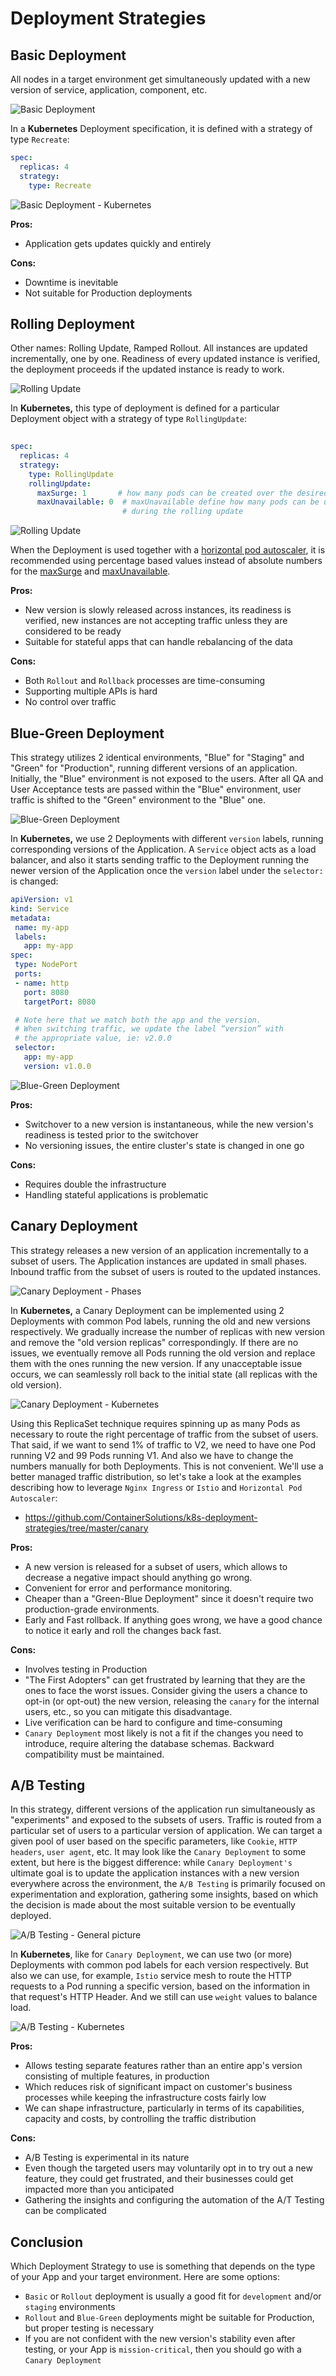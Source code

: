 # Deployment Strategies

## Basic Deployment
All nodes in a target environment get simultaneously updated with a new version of service, application, component, etc.

![Basic Deployment](https://storage.googleapis.com/devops-crash-course-str-b1-lab-02/deploymemt-strategies/png/basic-deployment-general.png)

In a **Kubernetes** Deployment specification, it is defined with a strategy of type `Recreate`:

```yaml
spec:
  replicas: 4
  strategy:
    type: Recreate
```

![Basic Deployment - Kubernetes](https://storage.googleapis.com/devops-crash-course-str-b1-lab-02/deploymemt-strategies/png/basic-deployment-kubernetes.png)

**Pros:**

* Application gets updates quickly and entirely

**Cons:**

* Downtime is inevitable
* Not suitable for Production deployments

## Rolling Deployment
Other names: Rolling Update, Ramped Rollout. All instances are updated incrementally, one by one. Readiness of every updated instance is verified, the deployment proceeds if the updated instance is ready to work.

![Rolling Update](https://storage.googleapis.com/devops-crash-course-str-b1-lab-02/deploymemt-strategies/png/rolling-deployment-general.png)

In **Kubernetes,** this type of deployment is defined for a particular Deployment object with a strategy of type `RollingUpdate`:

```yaml
 
spec:
  replicas: 4
  strategy:
    type: RollingUpdate
    rollingUpdate:
      maxSurge: 1       # how many pods can be created over the desired number
      maxUnavailable: 0  # maxUnavailable define how many pods can be unavailable
                         # during the rolling update
```

![Rolling Update](https://storage.googleapis.com/devops-crash-course-str-b1-lab-02/deploymemt-strategies/png/rolling-deployment-kubernetes.png)

When the Deployment is used together with a [horizontal pod autoscaler](https://kubernetes.io/docs/tasks/run-application/horizontal-pod-autoscale/), it is recommended using percentage based values instead of absolute numbers for the [maxSurge](https://kubernetes.io/docs/concepts/workloads/controllers/deployment/#max-surge) and [maxUnavailable](https://kubernetes.io/docs/concepts/workloads/controllers/deployment/#max-unavailable).


**Pros:**

* New version is slowly released across instances, its readiness is verified, new instances are not accepting traffic unless they are considered to be ready
* Suitable for stateful apps that can handle rebalancing of the data

**Cons:**

* Both `Rollout` and `Rollback` processes are time-consuming
* Supporting multiple APIs is hard
* No control over traffic


## Blue-Green Deployment
This strategy utilizes 2 identical environments, "Blue" for "Staging" and "Green" for "Production", running different versions of an application. Initially, the "Blue" environment is not exposed to the users. After all QA and User Acceptance tests are passed within the "Blue" environment, user traffic is shifted to the "Green" environment to the "Blue" one.

![Blue-Green Deployment](https://storage.googleapis.com/devops-crash-course-str-b1-lab-02/deploymemt-strategies/png/blue-green-deployment-general.png)

In **Kubernetes,** we use 2 Deployments with different `version` labels, running corresponding versions of the Application. A `Service` object acts as a load balancer, and also it starts sending traffic to the Deployment running the newer version of the Application once the `version` label under the `selector:` is changed:

```yaml
apiVersion: v1
kind: Service
metadata:
 name: my-app
 labels:
   app: my-app
spec:
 type: NodePort
 ports:
 - name: http
   port: 8080
   targetPort: 8080

 # Note here that we match both the app and the version.
 # When switching traffic, we update the label “version” with
 # the appropriate value, ie: v2.0.0
 selector:
   app: my-app
   version: v1.0.0
```

![Blue-Green Deployment](https://storage.googleapis.com/devops-crash-course-str-b1-lab-02/deploymemt-strategies/png/blue-green-deployment-kubernetes.png)

**Pros:**

* Switchover to a new version is instantaneous, while the new version's readiness is tested prior to the switchover
* No versioning issues, the entire cluster's state is changed in one go

**Cons:**

* Requires double the infrastructure
* Handling stateful applications is problematic


## Canary Deployment
This strategy releases a new version of an application incrementally to a subset of users. The Application instances are updated in small phases. Inbound traffic from the subset of users is routed to the updated instances.

![Canary Deployment - Phases](https://storage.googleapis.com/devops-crash-course-str-b1-lab-02/deploymemt-strategies/png/canary-deployment-general.png)

In **Kubernetes,** a Canary Deployment can be implemented using 2 Deployments with common Pod labels, running the old and new versions respectively. We gradually increase the number of replicas with new version and remove the "old version replicas" correspondingly. If there are no issues, we eventually remove all Pods running the old version and replace them with the ones running the new version. If any unacceptable issue occurs, we can seamlessly roll back to the initial state (all replicas with the old version).

![Canary Deployment - Kubernetes](https://storage.googleapis.com/devops-crash-course-str-b1-lab-02/deploymemt-strategies/png/canary-deployment-kubernetes.png)

Using this ReplicaSet technique requires spinning up as many Pods as necessary to route the right percentage of traffic from the subset of users. That said, if we want to send 1% of traffic to V2, we need to have one Pod running V2 and 99 Pods running V1. And also we have to change the numbers manually for both Deployments. This is not convenient. We'll use a better managed traffic distribution, so let's take a look at the examples describing how to leverage `Nginx Ingress` or `Istio` and `Horizontal Pod Autoscaler`:

* https://github.com/ContainerSolutions/k8s-deployment-strategies/tree/master/canary

**Pros:**

* A new version is released for a subset of users, which allows to decrease a negative impact should anything go wrong.
* Convenient for error and performance monitoring.
* Cheaper than a "Green-Blue Deployment" since it doesn't require two production-grade environments.
* Early and Fast rollback. If anything goes wrong, we have a good chance to notice it early and roll the changes back fast.

**Cons:**

* Involves testing in Production
* "The First Adopters" can get frustrated by learning that they are the ones to face the worst issues. Consider giving the users a chance to opt-in (or opt-out) the new version, releasing the `canary` for the internal users, etc., so you can mitigate this disadvantage.
* Live verification can be hard to configure and time-consuming
* `Canary Deployment` most likely is not a fit if the changes you need to introduce, require altering the database schemas. Backward compatibility must be maintained.


## A/B Testing
In this strategy, different versions of the application run simultaneously as "experiments" and exposed to the subsets of users. Traffic is routed from a particular set of users to a particular version of application. We can target a given pool of user based on the specific parameters, like `Cookie`, `HTTP headers`, `user agent`, etc. It may look like the `Canary Deployment` to some extent, but here is the biggest difference: while `Canary Deployment's` ultimate goal is to update the application instances with a new version everywhere across the environment, the `A/B Testing` is primarily focused on experimentation and exploration, gathering some insights, based on which the decision is made about the most suitable version to be eventually deployed.

![A/B Testing - General picture](https://storage.googleapis.com/devops-crash-course-str-b1-lab-02/deploymemt-strategies/png/ab-test-deployment-general.png)

In **Kubernetes**, like for `Canary Deployment`, we can use two (or more) Deployments with common pod labels for each version respectively. But also we can use, for example, `Istio` service mesh to route the HTTP requests to a Pod running a specific version, based on the information in that request's HTTP Header. And we still can use `weight` values to balance load.

![A/B Testing - Kubernetes](https://storage.googleapis.com/devops-crash-course-str-b1-lab-02/deploymemt-strategies/png/ab-test-deployment-kubernetes.png)

**Pros:**

* Allows testing separate features rather than an entire app's version consisting of multiple features, in production
* Which reduces risk of significant impact on customer's business processes while keeping the infrastructure costs fairly low
* We can shape infrastructure, particularly in terms of its capabilities, capacity and costs, by controlling the traffic distribution

**Cons:**

* A/B Testing is experimental in its nature
* Even though the targeted users may voluntarily opt in to try out a new feature, they could get frustrated, and their businesses could get impacted more than you anticipated
* Gathering the insights and configuring the automation of the A/T Testing can be complicated

## Conclusion
Which Deployment Strategy to use is something that depends on the type of your App and your target environment. Here are some options:

* `Basic` or `Rollout` deployment is usually a good fit for `development` and/or `staging` environments
* `Rollout` and `Blue-Green` deployments might be suitable for Production, but proper testing is necessary
* If you are not confident with the new version's stability even after testing, or your App is `mission-critical`, then you should go with a `Canary Deployment`